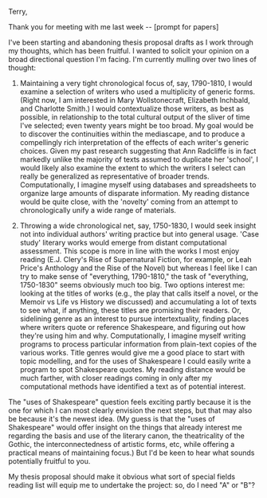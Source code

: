 Terry,

Thank you for meeting with me last week -- [prompt for papers]

I've been starting and abandoning thesis proposal drafts as I work through my thoughts, which has been fruitful. I wanted to solicit your opinion on a broad directional question I'm facing. I'm currently mulling over two lines of thought:

1. Maintaining a very tight chronological focus of, say, 1790-1810, I would examine a selection of writers who used a multiplicity of generic forms. (Right now, I am interested in Mary Wollstonecraft, Elizabeth Inchbald, and Charlotte Smith.) I would contextualize those writers, as best as possible, in relationship to the total cultural output of the sliver of time I've selected; even twenty years might be too broad. My goal would be to discover the continuities within the mediascape, and to produce a compellingly rich interpretation of the effects of each writer's generic choices. Given my past research suggesting that Ann Radcliffe is in fact markedly unlike the majority of texts assumed to duplicate her 'school', I would likely also examine the extent to which the writers I select can really be generalized as representative of broader trends. Computationally, I imagine myself using databases and spreadsheets to organize large amounts of disparate information. My reading distance would be quite close, with the 'novelty' coming from an attempt to chronologically unify a wide range of materials.

2. Throwing a wide chronological net, say, 1750-1830, I would seek insight not into individual authors' writing practice but into general usage. 'Case study' literary works would emerge from distant computational assessment. This scope is more in line with the works I most enjoy reading (E.J. Clery's Rise of Supernatural Fiction, for example, or Leah Price's Anthology and the Rise of the Novel) but whereas I feel like I can try to make sense of "everything, 1790-1810," the task of "everything, 1750-1830" seems obviously much too big. Two options interest me: looking at the titles of works (e.g., the play that calls itself a novel, or the Memoir vs Life vs History we discussed) and accumulating a lot of texts to see what, if anything, these titles are promising their readers. Or, sidelining genre as an interest to pursue intertextuality, finding places where writers quote or reference Shakespeare, and figuring out how they're using him and why. Computationally, I imagine myself writing programs to process particular information from plain-text copies of the various works. Title genres would give me a good place to start with topic modelling, and for the uses of Shakespeare I could easily write a program to spot Shakespeare quotes. My reading distance would be much farther, with closer readings coming in only after my computational methods have identified a text as of potential interest.

The "uses of Shakespeare" question feels exciting partly because it is the one for which I can most clearly envision the next steps, but that may also be because it's the newest idea. (My guess is that the "uses of Shakespeare" would offer insight on the things that already interest me regarding the basis and use of the literary canon, the theatricality of the Gothic, the interconnectedness of artistic forms, etc, while offering a practical means of maintaining focus.) But I'd be keen to hear what sounds potentially fruitful to you.

My thesis proposal should make it obvious what sort of special fields reading list will equip me to undertake the project: so, do I need "A" or "B"?